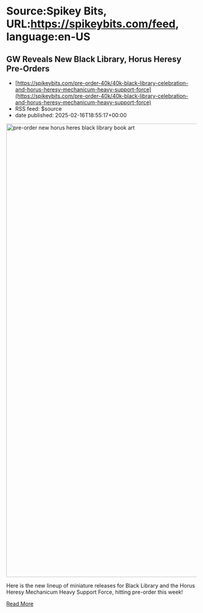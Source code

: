 # Source:Spikey Bits, URL:https://spikeybits.com/feed, language:en-US

## GW Reveals New Black Library, Horus Heresy Pre-Orders
 - [https://spikeybits.com/pre-order-40k/40k-black-library-celebration-and-horus-heresy-mechanicum-heavy-support-force](https://spikeybits.com/pre-order-40k/40k-black-library-celebration-and-horus-heresy-mechanicum-heavy-support-force)
 - RSS feed: $source
 - date published: 2025-02-16T18:55:17+00:00

<p><p><a href="https://spikeybits.com/wp-content/uploads/2024/11/pre-order-new-horus-heres-black-library-book-art.jpg"><img fetchpriority="high" decoding="async" class="aligncenter size-full wp-image-475395" src="https://spikeybits.com/wp-content/uploads/2024/11/pre-order-new-horus-heres-black-library-book-art.jpg" alt="pre-order new horus heres black library book art" width="1200" height="1200"></a></p>
<p>Here is the new lineup of miniature releases for Black Library and the Horus Heresy Mechanicum Heavy Support Force, hitting pre-order this week!</p>
<p><span</p>
<a href="https://spikeybits.com/pre-order-40k/40k-black-library-celebration-and-horus-heresy-mechanicum-heavy-support-force/">Read More</a>

